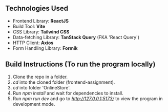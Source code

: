 ## Technologies Used

- Frontend Library: **ReactJS**
- Build Tool: **Vite**
- CSS Library: **Tailwind CSS**
- Data-fetching Library: **TanStack Query** (FKA 'React Query')
- HTTP Client: **Axios**
- Form Handling Library: **Formik**

## Build Instructions (To run the program locally)

1. Clone the repo in a folder.
2. _cd_ into the cloned folder (frontend-assignment).
3. _cd_ into folder 'OnlineStore'.
4. Run _npm install_ and wait for dependencies to install.
5. Run _npm run dev_ and go to *http://127.0.0.1:5173/* to view the program in development mode.
